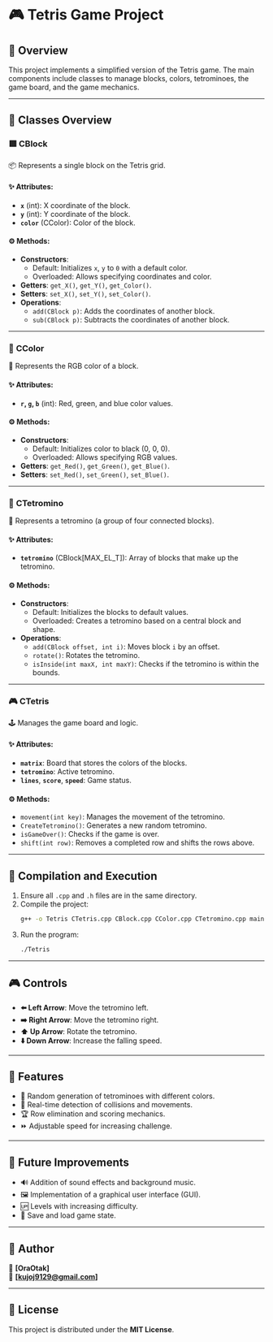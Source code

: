 # 🎮 Tetris Game Project

## 📝 Overview
This project implements a simplified version of the Tetris game. The main components include classes to manage blocks, colors, tetrominoes, the game board, and the game mechanics.

---

## 🧩 Classes Overview

### 🟥 **CBlock**
📦 Represents a single block on the Tetris grid.

#### ✨ Attributes:
- **`x`** (int): X coordinate of the block.
- **`y`** (int): Y coordinate of the block.
- **`color`** (CColor): Color of the block.

#### ⚙️ Methods:
- **Constructors**:
  - Default: Initializes `x`, `y` to `0` with a default color.
  - Overloaded: Allows specifying coordinates and color.
- **Getters**: `get_X()`, `get_Y()`, `get_Color()`.
- **Setters**: `set_X()`, `set_Y()`, `set_Color()`.
- **Operations**:
  - `add(CBlock p)`: Adds the coordinates of another block.
  - `sub(CBlock p)`: Subtracts the coordinates of another block.

---

### 🎨 **CColor**
🌈 Represents the RGB color of a block.

#### ✨ Attributes:
- **`r`, `g`, `b`** (int): Red, green, and blue color values.

#### ⚙️ Methods:
- **Constructors**:
  - Default: Initializes color to black (0, 0, 0).
  - Overloaded: Allows specifying RGB values.
- **Getters**: `get_Red()`, `get_Green()`, `get_Blue()`.
- **Setters**: `set_Red()`, `set_Green()`, `set_Blue()`.

---

### 🔄 **CTetromino**
📐 Represents a tetromino (a group of four connected blocks).

#### ✨ Attributes:
- **`tetromino`** (CBlock[MAX_EL_T]): Array of blocks that make up the tetromino.

#### ⚙️ Methods:
- **Constructors**:
  - Default: Initializes the blocks to default values.
  - Overloaded: Creates a tetromino based on a central block and shape.
- **Operations**:
  - `add(CBlock offset, int i)`: Moves block `i` by an offset.
  - `rotate()`: Rotates the tetromino.
  - `isInside(int maxX, int maxY)`: Checks if the tetromino is within the bounds.

---

### 🎮 **CTetris**
🕹️ Manages the game board and logic.

#### ✨ Attributes:
- **`matrix`**: Board that stores the colors of the blocks.
- **`tetromino`**: Active tetromino.
- **`lines`**, **`score`**, **`speed`**: Game status.

#### ⚙️ Methods:
- `movement(int key)`: Manages the movement of the tetromino.
- `CreateTetromino()`: Generates a new random tetromino.
- `isGameOver()`: Checks if the game is over.
- `shift(int row)`: Removes a completed row and shifts the rows above.

---

## 🚀 Compilation and Execution

1. Ensure all `.cpp` and `.h` files are in the same directory.  
2. Compile the project:  
   ```sh
   g++ -o Tetris CTetris.cpp CBlock.cpp CColor.cpp CTetromino.cpp main.cpp
   ```  
3. Run the program:  
   ```sh
   ./Tetris
   ```

---

## 🎮 Controls
- **⬅️ Left Arrow**: Move the tetromino left.  
- **➡️ Right Arrow**: Move the tetromino right.  
- **⬆️ Up Arrow**: Rotate the tetromino.  
- **⬇️ Down Arrow**: Increase the falling speed.

---

## 🌟 Features
- 🎲 Random generation of tetrominoes with different colors.  
- 🧱 Real-time detection of collisions and movements.  
- 🏆 Row elimination and scoring mechanics.  
- ⏩ Adjustable speed for increasing challenge.

---

## 🚧 Future Improvements
- 🔊 Addition of sound effects and background music.  
- 🖼️ Implementation of a graphical user interface (GUI).  
- 🆙 Levels with increasing difficulty.  
- 💾 Save and load game state.

---

## 👤 Author
📛 **[OraOtak]**  
📩 **[kujoj9129@gmail.com]**

---

## 📄 License  
This project is distributed under the **MIT License**.  



